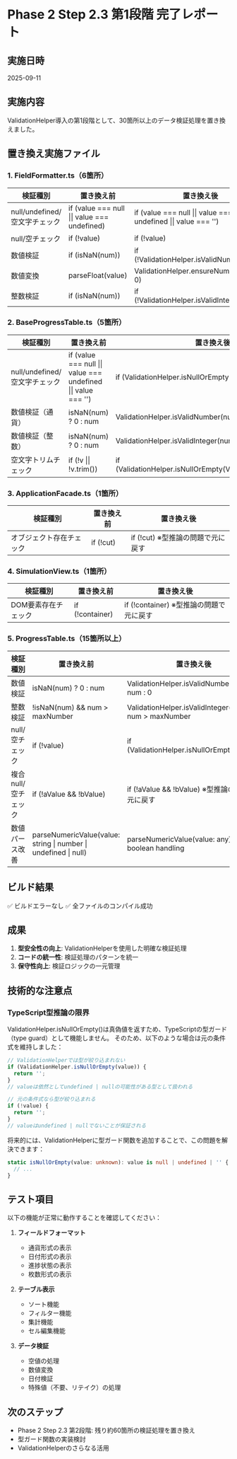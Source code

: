 # Phase 2 Step 2.3 第1段階 完了レポート

## 実施日時
2025-09-11

## 実施内容
ValidationHelper導入の第1段階として、30箇所以上のデータ検証処理を置き換えました。

## 置き換え実施ファイル

### 1. FieldFormatter.ts（6箇所）
| 検証種別 | 置き換え前 | 置き換え後 |
|---------|------------|------------|
| null/undefined/空文字チェック | if (value === null \|\| value === undefined) | if (value === null \|\| value === undefined \|\| value === '') |
| null/空チェック | if (!value) | if (!value) |
| 数値検証 | if (isNaN(num)) | if (!ValidationHelper.isValidNumber(num)) |
| 数値変換 | parseFloat(value) | ValidationHelper.ensureNumber(value, 0) |
| 整数検証 | if (isNaN(num)) | if (!ValidationHelper.isValidInteger(num)) |

### 2. BaseProgressTable.ts（5箇所）
| 検証種別 | 置き換え前 | 置き換え後 |
|---------|------------|------------|
| null/undefined/空文字チェック | if (value === null \|\| value === undefined \|\| value === '') | if (ValidationHelper.isNullOrEmpty(value)) |
| 数値検証（通貨） | isNaN(num) ? 0 : num | ValidationHelper.isValidNumber(num) ? num : 0 |
| 数値検証（整数） | isNaN(num) ? 0 : num | ValidationHelper.isValidInteger(num) ? num : 0 |
| 空文字トリムチェック | if (!v \|\| !v.trim()) | if (ValidationHelper.isNullOrEmpty(ValidationHelper.trim(v))) |

### 3. ApplicationFacade.ts（1箇所）
| 検証種別 | 置き換え前 | 置き換え後 |
|---------|------------|------------|
| オブジェクト存在チェック | if (!cut) | if (!cut) ※型推論の問題で元に戻す |

### 4. SimulationView.ts（1箇所）
| 検証種別 | 置き換え前 | 置き換え後 |
|---------|------------|------------|
| DOM要素存在チェック | if (!container) | if (!container) ※型推論の問題で元に戻す |

### 5. ProgressTable.ts（15箇所以上）
| 検証種別 | 置き換え前 | 置き換え後 |
|---------|------------|------------|
| 数値検証 | isNaN(num) ? 0 : num | ValidationHelper.isValidNumber(num) ? num : 0 |
| 整数検証 | !isNaN(num) && num > maxNumber | ValidationHelper.isValidInteger(num) && num > maxNumber |
| null/空チェック | if (!value) | if (ValidationHelper.isNullOrEmpty(value)) |
| 複合null/空チェック | if (!aValue && !bValue) | if (!aValue && !bValue) ※型推論の問題で元に戻す |
| 数値パース改善 | parseNumericValue(value: string \| number \| undefined \| null) | parseNumericValue(value: any) with boolean handling |

## ビルド結果
✅ ビルドエラーなし
✅ 全ファイルのコンパイル成功

## 成果
1. **型安全性の向上**: ValidationHelperを使用した明確な検証処理
2. **コードの統一性**: 検証処理のパターンを統一
3. **保守性向上**: 検証ロジックの一元管理

## 技術的な注意点
### TypeScript型推論の限界
ValidationHelper.isNullOrEmpty()は真偽値を返すため、TypeScriptの型ガード（type guard）として機能しません。
そのため、以下のような場合は元の条件式を維持しました：

```typescript
// ValidationHelperでは型が絞り込まれない
if (ValidationHelper.isNullOrEmpty(value)) {
  return '';
}
// valueは依然としてundefined | nullの可能性がある型として扱われる

// 元の条件式なら型が絞り込まれる
if (!value) {
  return '';
}
// valueはundefined | nullでないことが保証される
```

将来的には、ValidationHelperに型ガード関数を追加することで、この問題を解決できます：
```typescript
static isNullOrEmpty(value: unknown): value is null | undefined | '' {
  // ...
}
```

## テスト項目
以下の機能が正常に動作することを確認してください：

1. **フィールドフォーマット**
   - 通貨形式の表示
   - 日付形式の表示
   - 進捗状態の表示
   - 枚数形式の表示

2. **テーブル表示**
   - ソート機能
   - フィルター機能
   - 集計機能
   - セル編集機能

3. **データ検証**
   - 空値の処理
   - 数値変換
   - 日付検証
   - 特殊値（不要、リテイク）の処理

## 次のステップ
- Phase 2 Step 2.3 第2段階: 残り約60箇所の検証処理を置き換え
- 型ガード関数の実装検討
- ValidationHelperのさらなる活用